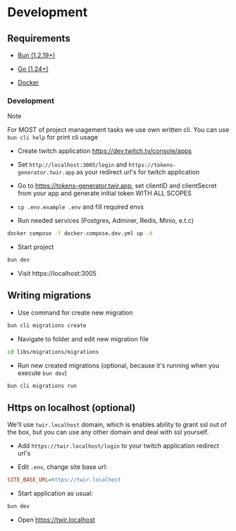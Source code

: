 # Development

## Requirements

* [Bun (1.2.19+)](https://bun.sh)
* [Go (1.24+)](https://go.dev/)

* [Docker](https://docs.docker.com/engine/)


### Development

> [!NOTE]
> For MOST of project management tasks we use own written cli. You can use `bun cli help` for print cli usage

* Create twitch application https://dev.twitch.tv/console/apps
* Set `http://localhost:3005/login` and `https://tokens-generator.twir.app` as your redirect url's for twitch application
* Go to https://tokens-generator.twir.app, set clientID and clientSecret from your app and generate initial token WITH
  ALL SCOPES
* `cp .env.example .env` and fill required envs

* Run needed services (Postgres, Adminer, Redis, Minio, e.t.c)
```bash
docker compose -f docker-compose.dev.yml up -d
```

* Start project
```bash
bun dev
```
* Visit https://localhost:3005

## Writing migrations

* Use command for create new migration
```bash
bun cli migrations create
```
* Navigate to folder and edit new migration file
```bash
cd libs/migrations/migrations
```

* Run new created migrations (optional, because it's running when you execute `bun dev`)
```bash
bun cli migrations run
```

## Https on localhost (optional)

We'll use `twir.localhost` domain, which is enables ability to grant ssl out of the box, but you can use any other domain and deal with ssl yourself.

* Add `https://twir.localhost/login` to your twitch application redirect url's

* Edit `.env`, change site base url:
```ini
SITE_BASE_URL=https://twir.localhost
```

* Start application as usual:
```bash
bun dev
```

* Open https://twir.localhost

